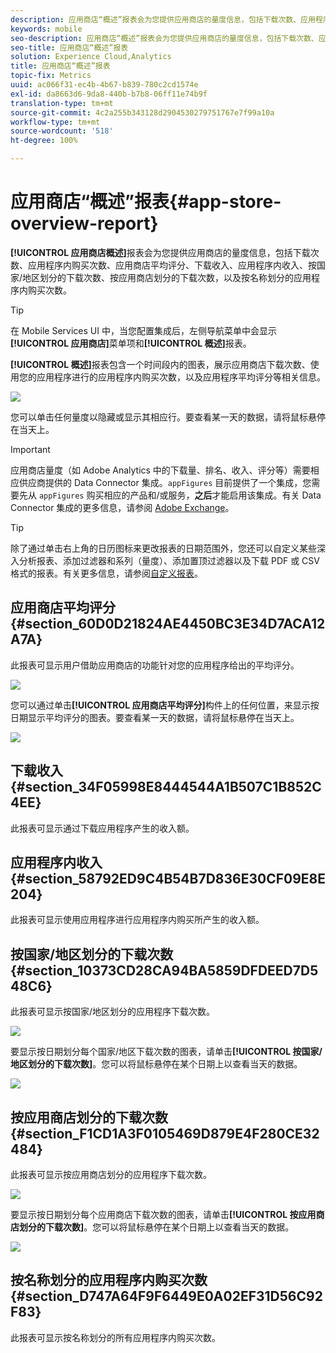 ```yaml
---
description: 应用商店“概述”报表会为您提供应用商店的量度信息，包括下载次数、应用程序内购买次数、应用商店平均评分、下载收入、应用程序内收入、按国家/地区划分的下载次数、按应用商店划分的下载次数，以及按名称划分的应用程序内购买次数。
keywords: mobile
seo-description: 应用商店“概述”报表会为您提供应用商店的量度信息，包括下载次数、应用程序内购买次数、应用商店平均评分、下载收入、应用程序内收入、按国家/地区划分的下载次数、按应用商店划分的下载次数，以及按名称划分的应用程序内购买次数。
seo-title: 应用商店“概述”报表
solution: Experience Cloud,Analytics
title: 应用商店“概述”报表
topic-fix: Metrics
uuid: ac066f31-ec4b-4b67-b839-780c2cd1574e
exl-id: da8663d6-9da8-440b-b7b8-06ff11e74b9f
translation-type: tm+mt
source-git-commit: 4c2a255b343128d2904530279751767e7f99a10a
workflow-type: tm+mt
source-wordcount: '518'
ht-degree: 100%

---
```


# 应用商店“概述”报表{#app-store-overview-report}

**[!UICONTROL 应用商店概述]**&#x200B;报表会为您提供应用商店的量度信息，包括下载次数、应用程序内购买次数、应用商店平均评分、下载收入、应用程序内收入、按国家/地区划分的下载次数、按应用商店划分的下载次数，以及按名称划分的应用程序内购买次数。

>[!TIP]
>
>在 Mobile Services UI 中，当您配置集成后，左侧导航菜单中会显示&#x200B;**[!UICONTROL 应用商店]**&#x200B;菜单项和&#x200B;**[!UICONTROL 概述]**&#x200B;报表。

**[!UICONTROL 概述]**&#x200B;报表包含一个时间段内的图表，展示应用商店下载次数、使用您的应用程序进行的应用程序内购买次数，以及应用程序平均评分等相关信息。

![](assets/app_store_metrics.png)

您可以单击任何量度以隐藏或显示其相应行。要查看某一天的数据，请将鼠标悬停在当天上。

>[!IMPORTANT]
>
>应用商店量度（如 Adobe Analytics 中的下载量、排名、收入、评分等）需要相应供应商提供的 Data Connector 集成。`appFigures` 目前提供了一个集成，您需要先从 `appFigures` 购买相应的产品和/或服务，**之后**&#x200B;才能启用该集成。有关 Data Connector 集成的更多信息，请参阅 [Adobe Exchange](https://www.adobeexchange.com/experiencecloud.html)。

>[!TIP]
>
>除了通过单击右上角的日历图标来更改报表的日期范围外，您还可以自定义某些深入分析报表、添加过滤器和系列（量度）、添加置顶过滤器以及下载 PDF 或 CSV 格式的报表。有关更多信息，请参阅[自定义报表](/help/using/usage/reports-customize/reports-customize.md)。

## 应用商店平均评分 {#section_60D0D21824AE4450BC3E34D7ACA12A7A}

此报表可显示用户借助应用商店的功能针对您的应用程序给出的平均评分。

![](assets/app_store_rating.png)

您可以通过单击&#x200B;**[!UICONTROL 应用商店平均评分]**&#x200B;构件上的任何位置，来显示按日期显示平均评分的图表。要查看某一天的数据，请将鼠标悬停在当天上。

![](assets/app_store_downloads_detail.png)

## 下载收入 {#section_34F05998E8444544A1B507C1B852C4EE}

此报表可显示通过下载应用程序产生的收入额。

## 应用程序内收入 {#section_58792ED9C4B54B7D836E30CF09E8E204}

此报表可显示使用应用程序进行应用程序内购买所产生的收入额。

## 按国家/地区划分的下载次数 {#section_10373CD28CA94BA5859DFDEED7D548C6}

此报表可显示按国家/地区划分的应用程序下载次数。

![](assets/country.png)

要显示按日期划分每个国家/地区下载次数的图表，请单击&#x200B;**[!UICONTROL 按国家/地区划分的下载次数]**。您可以将鼠标悬停在某个日期上以查看当天的数据。

![](assets/downloads_by_country.png)

## 按应用商店划分的下载次数 {#section_F1CD1A3F0105469D879E4F280CE32484}

此报表可显示按应用商店划分的应用程序下载次数。

![](assets/app_store.png)

要显示按日期划分每个应用商店下载次数的图表，请单击&#x200B;**[!UICONTROL 按应用商店划分的下载次数]**。您可以将鼠标悬停在某个日期上以查看当天的数据。

![](assets/app_store_downloads_detail.png)

## 按名称划分的应用程序内购买次数 {#section_D747A64F9F6449E0A02EF31D56C92F83}

此报表可显示按名称划分的所有应用程序内购买次数。
